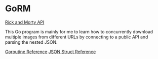 # GoRM

[Rick and Morty API](https://rickandmortyapi.com/)

This Go program is mainly for me to learn how to concurrently download multiple images from different URLs by connecting to a public API and parsing the nested JSON.

[Goroutine Reference](https://gist.github.com/nevermosby/b54d473ea9153bb75eebd14d8d816544)
[JSON Struct Reference](https://github.com/pitakill/rickandmortyapigowrapper/blob/master/character_structs.go)
